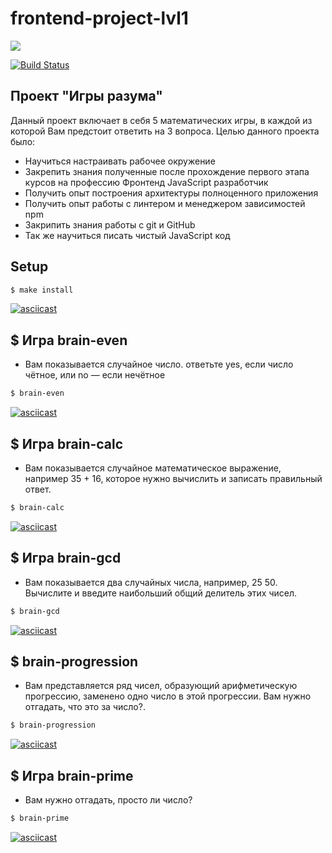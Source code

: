 # frontend-project-lvl1

<a href="https://codeclimate.com/github/codeclimate/codeclimate/maintainability"><img src="https://api.codeclimate.com/v1/badges/a99a88d28ad37a79dbf6/maintainability" /></a>

[![Build Status](https://travis-ci.com/NickolasDzR/frontend-project-lvl1.svg?branch=master)](https://travis-ci.com/NickolasDzR/frontend-project-lvl1)

## Проект "Игры разума"

Данный проект включает в себя 5 математических игры, в каждой из которой Вам предстоит ответить на 3 вопроса.
Целью данного проекта было:

- Научиться настраивать рабочее окружение
- Закрепить знания полученные после прохождение первого этапа курсов на профессию Фронтенд JavaScript разработчик
- Получить опыт построения архитектуры полноценного приложения
- Получить опыт работы с линтером и менеджером зависимостей npm
- Закрипить знания работы с git и GitHub
- Так же научиться писать чистый JavaScript код

## Setup

```sh
$ make install
```
[![asciicast](https://asciinema.org/a/ch6N9yEpWlxr8jTWlJM16Qu4I.svg)](https://asciinema.org/a/ch6N9yEpWlxr8jTWlJM16Qu4I)

## $ Игра brain-even

- Вам показывается случайное число. ответьте yes, если число чётное, или no — если нечётное

```sh
$ brain-even
```
[![asciicast](https://asciinema.org/a/GNKiXPeaLj5o6ekT9mulZkyk7.svg)](https://asciinema.org/a/GNKiXPeaLj5o6ekT9mulZkyk7)

## $ Игра brain-calc

- Вам показывается случайное математическое выражение, например 35 + 16, которое нужно вычислить и записать правильный ответ.

```sh
$ brain-calc
```
[![asciicast](https://asciinema.org/a/jzJQSBKwyniEWWIWYAwxrj210.svg)](https://asciinema.org/a/jzJQSBKwyniEWWIWYAwxrj210)

## $ Игра brain-gcd

- Вам показывается два случайных числа, например, 25 50. Вычислите и введите наибольший общий делитель этих чисел.

```sh
$ brain-gcd
```
[![asciicast](https://asciinema.org/a/HeF980QdX93R28ImT1WvotEwu.svg)](https://asciinema.org/a/HeF980QdX93R28ImT1WvotEwu)

## $ brain-progression

- Вам представляется ряд чисел, образующий арифметическую прогрессию, заменено одно число в этой прогрессии. Вам нужно отгадать, что это за число?.

```sh
$ brain-progression
```
[![asciicast](https://asciinema.org/a/ckOkTrgdduSLkxRwXjtsKc8Xg.svg)](https://asciinema.org/a/ckOkTrgdduSLkxRwXjtsKc8Xg)

## $ Игра brain-prime

- Вам нужно отгадать, просто ли число?

```sh
$ brain-prime
```
[![asciicast](https://asciinema.org/a/4vpYoOvzeA5Tovp0TvQbLhav3.svg)](https://asciinema.org/a/4vpYoOvzeA5Tovp0TvQbLhav3)